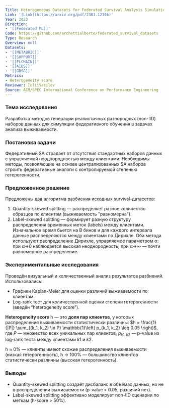 ```yaml
---
Title: Heterogeneous Datasets for Federated Survival Analysis Simulation
Link: '[Link](https://arxiv.org/pdf/2301.12166)'
Year: 2023
Direction:
- '[[Federated ML]]'
Code: https://github.com/archettialberto/federated_survival_datasets
Type: Research
Overview: null
Datasets:
- '[[METABRIC]]'
- '[[SUPPORT]]'
- '[[FLCHAIN]]'
- '[[AIDS]]'
- '[[GBSG]]'
Metrics:
- Heterogeneity score
Reviewer: IuliiVasilev
Source: ACM/SPEC International Conference on Performance Engineering
---
```


### Тема исследования

Разработка методов генерации реалистичных разнородных (non-IID) наборов данных для симуляции федеративного обучения в задачах анализа выживаемости.

### Постановка задачи

Федеративный SA страдает от отсутствия стандартных наборов данных с управляемой неоднородностью между клиентами. Необходимы методы, позволяющие на основе централизованных SA наборов строить федеративные аналоги с контролируемой степенью гетерогенности.

### Предложенное решение

Предложены два алгоритма разбиения исходных survival-датасетов:

1. Quantity-skewed splitting — распределяет разное количество образцов по клиентам (выживаемость "равномерна").
1. Label-skewed splitting — формирует разную структуру распределения временных меток (labels) между клиентами. Изначальное время бьется на B бинов и для каждого интервала данные распределяются между клиентами по Дирихле.
   Оба метода используют распределение Дирихле, управляемое параметром α: при α→0 наблюдается высокая неоднородность; при α→∞ — почти равномерное распределение.

### Экспериментальные исследования

Проведён визуальный и количественный анализ результатов разбиений. Использовались:

* Графики Kaplan-Meier для оценки различий выживаемости по клиентам.
* Log-rank тест для количественной оценки степени гетерогенности (введён “heterogeneity score”).

**Heterogeneity score** h — это **доля пар клиентов**, у которых распределения выживаемости статистически различны: $h = \frac{1}{|P|} \sum_{(k_1, k_2) \in P} \mathbb{1}\left( p_{k_1, k_2} \leq 0.05 \right)$, где $P$ — множество всех уникальных пар клиентов, $p_{k1​,k2}$​​ — p-value из log-rank теста между клиентами $k1$​ и $k2$.

h ≈ 0% — клиенты имеют схожие распределения выживаемости (низкая гетерогенность), h → 100% — большинство клиентов статистически различны (высокая гетерогенность).

### Выводы

* Quantity-skewed splitting создаёт дисбаланс в объёмах данных, но не в распределении выживаемости (p-value > 0.05, различий нет).
* Label-skewed splitting эффективно моделирует non-IID сценарии по меткам (h-score > 50%).
